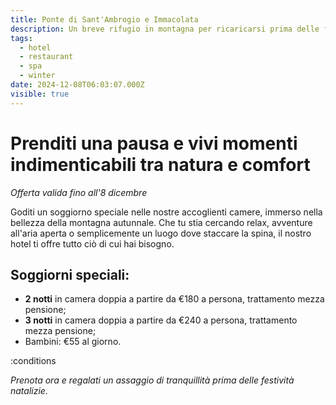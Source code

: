 ```yaml
---
title: Ponte di Sant'Ambrogio e Immacolata
description: Un breve rifugio in montagna per ricaricarsi prima delle feste
tags:
  - hotel
  - restaurant
  - spa
  - winter
date: 2024-12-08T06:03:07.000Z
visible: true
---
```


# Prenditi una pausa e vivi momenti indimenticabili tra natura e comfort

*Offerta valida fino all'8 dicembre*

Goditi un soggiorno speciale nelle nostre accoglienti camere, immerso nella bellezza della montagna autunnale. Che tu stia cercando relax, avventure all'aria aperta o semplicemente un luogo dove staccare la spina, il nostro hotel ti offre tutto ciò di cui hai bisogno.


## Soggiorni speciali:

- **2 notti** in camera doppia a partire da €180 a persona, trattamento mezza pensione;
- **3 notti** in camera doppia a partire da €240 a persona, trattamento mezza pensione;
- Bambini: €55 al giorno.

:conditions

*Prenota ora e regalati un assaggio di tranquillità prima delle festività natalizie.*